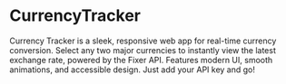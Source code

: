 # CurrencyTracker
Currency Tracker is a sleek, responsive web app for real-time currency conversion. Select any two major currencies to instantly view the latest exchange rate, powered by the Fixer API. Features modern UI, smooth animations, and accessible design. Just add your API key and go! 
